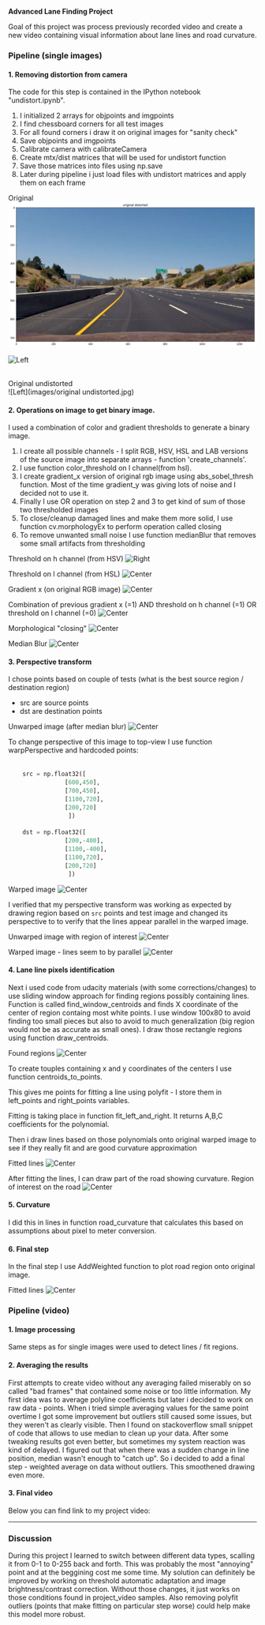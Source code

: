 **Advanced Lane Finding Project**

Goal of this project was process previously recorded video and create a new video containing visual information about lane lines and road curvature.


### Pipeline (single images)

#### 1. Removing distortion from camera

The code for this step is contained in the IPython notebook "undistort.ipynb".  

1) I initialized 2 arrays for objpoints and imgpoints  
2) I find chessboard corners for all test images  
3) For all found corners i draw it on original images for "sanity check"  
4) Save objpoints and imgpoints  
5) Calibrate camera with calibrateCamera  
6) Create mtx/dist matrices that will be used for undistort function  
7) Save those matrices into files using np.save  
8) Later during pipeline i just load files with undistort matrices and apply them on each frame  

Original  
![Original distorted](images/_original_distorted.jpg)  

![Left](images/left_2017_07_16_05_34_03_367.jpg)<br /><br />  

Original undistorted  
![Left](images/original undistorted.jpg)  


#### 2. Operations on image to get binary image.

I used a combination of color and gradient thresholds to generate a binary image.
1) I create all possible channels - I split RGB, HSV, HSL and LAB versions of the source image into separate arrays - function 'create_channels'.
2) I use function color_threshold on l channel(from hsl).
3) I create gradient_x version of original rgb image using abs_sobel_thresh function. Most of the time gradient_y was giving lots of noise and I decided not to use it.
4) Finally I use OR operation on step 2 and 3 to get kind of sum of those two thresholded images
5) To close/cleanup damaged lines and make them more solid, I use function cv.morphologyEx to perform operation called closing
6) To remove unwanted small noise I use function medianBlur that removes some small artifacts from thresholding

Threshold on h channel (from HSV)
![Right](images/right_2017_07_16_05_34_03_367.jpg)

Threshold on l channel (from HSL)
![Center](images/center_2017_07_16_05_34_03_367.jpg)

Gradient x (on original RGB image)
![Center](images/center_2017_07_16_05_34_03_367.jpg)

Combination of previous
gradient x (=1) AND threshold on h channel (=1) OR threshold on l channel (=0)
![Center](images/center_2017_07_16_05_34_03_367.jpg)

Morphological "closing"
![Center](images/center_2017_07_16_05_34_03_367.jpg)

Median Blur
![Center](images/center_2017_07_16_05_34_03_367.jpg)




#### 3. Perspective transform

I chose points based on couple of tests (what is the best source region / destination region)
- src are source points
- dst are destination points

Unwarped image (after median blur)
![Center](images/center_2017_07_16_05_34_03_367.jpg)

To change perspective of this image to top-view I use function warpPerspective and
hardcoded points:

```python

    src = np.float32([
                [600,450],         
                [700,450],
                [1100,720],        
                [200,720]
                 ])

    dst = np.float32([
                [200,-400],         
                [1100,-400],
                [1100,720],        
                [200,720]
                 ])
```

Warped image
![Center](images/center_2017_07_16_05_34_03_367.jpg)

I verified that my perspective transform was working as expected by drawing region based on `src` points and test image and changed its perspective to to verify that the lines appear parallel in the warped image.

Unwarped image with region of interest
![Center](images/center_2017_07_16_05_34_03_367.jpg)


Warped image - lines seem to by parallel
![Center](images/center_2017_07_16_05_34_03_367.jpg)

#### 4. Lane line pixels identification 
Next i used code from udacity materials (with some corrections/changes) to use sliding window approach for finding regions possibly containing lines. 
Function is called find_window_centroids and finds X coordinate of the center of region containg most white points. 
I use window 100x80 to avoid finding too small pieces but also to avoid to much generalization (big region would not be as accurate as small ones).
I draw those rectangle regions using function draw_centroids.

Found regions
![Center](images/center_2017_07_16_05_34_03_367.jpg)

To create touples containing x and y coordinates of the centers I use function centroids_to_points. 

This gives me points for fitting a line using polyfit - I store them in left_points and right_points variables.

Fitting is taking place in function fit_left_and_right. It returns A,B,C coefficients for the polynomial.

Then i draw lines based on those polynomials onto original warped image to see if they really fit and are good curvature approximation

Fitted lines
![Center](images/center_2017_07_16_05_34_03_367.jpg)

After fitting the lines, I can draw part of the road showing curvature.
Region of interest on the road
![Center](images/center_2017_07_16_05_34_03_367.jpg)


#### 5. Curvature

I did this in lines in function road_curvature that calculates this based on assumptions about pixel to meter conversion.

#### 6. Final step

In the final step I use AddWeighted function to plot road region onto original image.

Fitted lines
![Center](images/center_2017_07_16_05_34_03_367.jpg)


### Pipeline (video)

#### 1. Image processing

Same steps as for single images were used to detect lines / fit regions.

#### 2. Averaging the results

First attempts to create video without any averaging failed miserably on so called "bad frames" that contained some noise or too little information. 
My first idea was to average polyline coefficients but later i decided to work on raw data - points. 
When i tried simple averaging values for the same point overtime I got some improvement but outliers still caused some issues, but they weren't as clearly visible.
Then I found on stackoverflow small snippet of code that allows to use median to clean up your data. After some tweaking results got even better, but sometimes
my system reaction was kind of delayed. I figured out that when there was a sudden change in line position, median wasn't enough to "catch up". 
So i decided to add a final step - weighted average on data without outliers. This smoothened drawing even more. 



#### 3. Final video

Below you can find link to my project video:


---

### Discussion

During this project I learned to switch between different data types, scalling it from 0-1 to 0-255 back and forth. This was probably the most "annoying" point and at the beggining cost me some time.
My solution can definitely be improved by working on threshold automatic adaptation and image brightness/contrast correction. Without those changes, it just works on those conditions found in project_video samples.
Also removing polyfit outliers (points that make fitting on particular step worse) could help make this model more robust.

